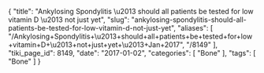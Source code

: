 {
    "title": "Ankylosing Spondylitis \u2013 should all patients be tested for low vitamin D \u2013 not just yet",
    "slug": "ankylosing-spondylitis-should-all-patients-be-tested-for-low-vitamin-d-not-just-yet",
    "aliases": [
        "/Ankylosing+Spondylitis+\u2013+should+all+patients+be+tested+for+low+vitamin+D+\u2013+not+just+yet+\u2013+Jan+2017",
        "/8149"
    ],
    "tiki_page_id": 8149,
    "date": "2017-01-02",
    "categories": [
        "Bone"
    ],
    "tags": [
        "Bone"
    ]
}